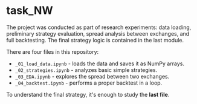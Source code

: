 # task_NW

The project was conducted as part of research experiments: data loading, preliminary strategy evaluation, spread analysis between exchanges, and full backtesting. The final strategy logic is contained in the last module.

There are four files in this repository:

- `_01_load_data.ipynb` - loads the data and saves it as NumPy arrays.  
- `_02_strategies.ipynb` - analyzes basic simple strategies.  
- `_03_EDA.ipynb` - explores the spread between two exchanges.  
- `_04_backtest.ipynb` - performs a proper backtest in a loop.

To understand the final strategy, it's enough to study the **last file**.
